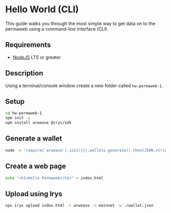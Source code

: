 # Hello World (CLI)

This guide walks you through the most simple way to get data on to the permaweb using a command-line interface (CLI).

## Requirements

- [NodeJS](https://nodejs.org) LTS or greater

## Description

Using a terminal/console window create a new folder called `hw-permaweb-1`.

## Setup

```sh
cd hw-permaweb-1
npm init -y
npm install arweave @irys/sdk
```

## Generate a wallet

```sh
node -e "require('arweave').init({}).wallets.generate().then(JSON.stringify).then(console.log.bind(console))" > wallet.json
```

## Create a web page

```sh
echo "<h1>Hello Permaweb</h1>" > index.html
```

## Upload using Irys

```sh
npx irys upload index.html -t arweave -n mainnet -w ./wallet.json
```
